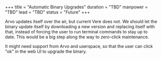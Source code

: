 +++
title = "Automatic Binary Upgrades"
duration = "TBD"
manpower = "TBD"
lead = "TBD"
status = "Future"
+++

Arvo updates itself over the air, but current Vere does not.  We should let the binary update itself by downloading a new version and replacing itself with that, instead of forcing the user to run terminal commands to stay up to date.  This would be a big step along the way to zero-click maintenance.

It might need support from Arvo and userspace, so that the user can click "ok" in the web UI to upgrade the binary.

